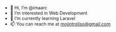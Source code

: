 - 👋 Hi, I’m @imaarc
- 👀 I’m interested in Web Development
- 🌱 I’m currently learning Laravel
- 📫 You can reach me at mojintroliso@gmail.com 

<!---
imaarc/imaarc is a ✨ special ✨ repository because its `README.md` (this file) appears on your GitHub profile.
You can click the Preview link to take a look at your changes.
--->
